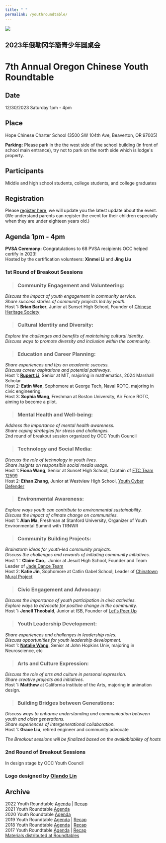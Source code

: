 ```yaml
---
title: " "
permalink: /youthroundtable/
---
```


![](https://res.cloudinary.com/dhngj18do/image/upload/f_auto,q_auto/v1/images/communities/youthroundtable_logo3)

## 2023年俄勒冈华裔青少年圆桌会
# 7th Annual Oregon Chinese Youth Roundtable

## Date
12/30/2023 Saturday 1pm - 4pm

## Place
Hope Chinese Charter School (3500 SW 104th Ave, Beaverton, OR 97005)

**Parking:** Please park in the the west side of the school building (in front of school main entrance), try not to park on the north side which is lodge's property.

## Participants

Middle and high school students, college students, and college graduates

## Registration

Please [register here](https://docs.google.com/forms/d/e/1FAIpQLSc946VK4VMu2ZZK_mgEl-2QBBaTOLoIwdgKmCw3K9CXkgN2Kg/viewform?usp=sf_link), we will update you the latest update about the event. (We understand parents can register the event for their children especially when they are under eighteen years old.)

## Agenda 1pm - 4pm

**PVSA Ceremony:** Congratulations to 68 PVSA recipients OCC helped certify in 2023!  
Hosted by the certification volunteers: **Xinmei Li** and **Jing Liu**  

### 1st Round of Breakout Sessions

>### Community Engagement and Volunteering:  
*Discuss the impact of youth engagement in community service.*  
*Share success stories of community projects led by youth.*  
Host 1: **Brian Barker**, Junior at Sunset High School, Founder of [Chinese Heritage Society](https://sites.google.com/view/sunsetchs/home)  

>### Cultural Identity and Diversity:  
*Explore the challenges and benefits of maintaining cultural identity.*  
*Discuss ways to promote diversity and inclusion within the community.*  

>### Education and Career Planning:  
*Share experiences and tips on academic success.*  
*Discuss career aspirations and potential pathways.*  
Host 1: **[Rupert Li](https://news.mit.edu/2023/anushree-chaudhuri-rupert-li-marshall-scholars-1211)**, Senior at MIT, majoring in mathematics, 2024 Marshall Scholar  
Host 2: **Eatin Wen**, Sophomore at George Tech, Naval ROTC, majoring in civic engineering.  
Host 3: **Sophia Wang**, Freshman at Boston University, Air Force ROTC, aiming to become a pilot.  

>### Mental Health and Well-being:  
*Address the importance of mental health awareness.*  
*Share coping strategies for stress and challenges.*  
2nd round of breakout session organized by OCC Youth Council  

>### Technology and Social Media:  
*Discuss the role of technology in youth lives.*  
*Share insights on responsible social media usage.*  
Host 1: **Fiona Wang**, Senior at Sunset High School, Captain of [FTC Team 12599](https://overchargedrobotics.org/)  
Host 2: **Ethan Zhang**, Junior at Westview High School, [Youth Cyber Defender](https://www.youthcyberdefender.org/)  

>### Environmental Awareness:  
*Explore ways youth can contribute to environmental sustainability.*  
*Discuss the impact of climate change on communities.*  
Host 1: **Alan Ma**, Freshman at Stanford University, Organizer of Youth Environmental Summit with TRNWR  

>### Community Building Projects:  
*Brainstorm ideas for youth-led community projects.*  
*Discuss the challenges and rewards of initiating community initiatives.*  
Host 1：**Claire Cao**，Junior at Jesuit High School, Founder and Team Leader of [Jade Dance Team](https://pdxchinese.org/youthdance/)  
Host 2: **Katie Jin**, Sophomore at Catlin Gabel School, Leader of [Chinatown Mural Project](https://pdxchinese.org/murals_in_chinatown_2023/)  

>### Civic Engagement and Advocacy:  
*Discuss the importance of youth participation in civic activities.*  
*Explore ways to advocate for positive change in the community.*  
Host 1: **Jenell Theobald**, Junior at ISB, Founder of [Let's Peer Up](https://letspeerup.godaddysites.com/)  

>### Youth Leadership Development:  
*Share experiences and challenges in leadership roles.*  
*Discuss opportunities for youth leadership development.*  
Host 1: **[Natalie Wang](https://studentaffairs.jhu.edu/socialconcern/an-insight-into-ciip-natalie-wang/)**, Senior at John Hopkins Univ, majoring in Neuroscience, etc  

>### Arts and Culture Expression:  
*Discuss the role of arts and culture in personal expression.*  
*Share creative projects and initiatives.*  
Host 1: **Matthew** at California Institute of the Arts, majoring in animation design.  

>### Building Bridges between Generations:  
*Discuss ways to enhance understanding and communication between youth and older generations.*  
*Share experiences of intergenerational collaboration.*  
Host 1: **Grace Liu**, retired engineer and community advocate  

*The Breakout sessions will be finalized based on the availablability of hosts*

### 2nd Round of Breakout Sessions

In design stage by OCC Youth Council

### Logo designed by [Olando Lin](https://www.linkedin.com/in/olando-lin-3696ab37/)

## Archive

2022 Youth Roundtable [Agenda](/assets/pdf/youth-roundtable-2022.pdf) | [Recap](http://pdxchinese.org/youth_roundtable_2022-recap/)  
2021 Youth Roundtable [Agenda](/assets/pdf/youth-roundtable-2021.pdf)  
2020 Youth Roundtable [Agenda](/assets/pdf/youth-roundtable-2020.pdf)  
2019 Youth Roundtable [Agenda](/assets/pdf/youth-roundtable-2019.pdf) | [Recap](http://pdxchinese.org/youth-roundtable-2019-recap/)  
2018 Youth Roundtable [Agenda](/assets/pdf/youth-roundtable-2018.pdf) | [Recap](http://pdxchinese.org/youth-roundtable-2018-recap/)  
2017 Youth Roundtable [Agenda](/assets/pdf/youth-roundtable-2017.pdf) | [Recap](http://pdxchinese.org/youth-roundtable-2017-recap/)  
[Materials distributed at Roundtables](http://pdxchinese.org/resources/benefits_resources/roundtable/)
